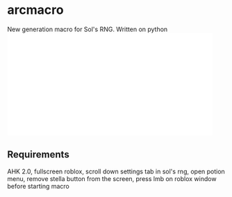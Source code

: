 # arcmacro
New generation macro for Sol's RNG.
Written on python
![Logotype](./logo/watermark.png)
## Requirements
AHK 2.0, fullscreen roblox, scroll down settings tab in sol's rng, open potion menu, remove stella button from the screen, press lmb on roblox window before starting macro
